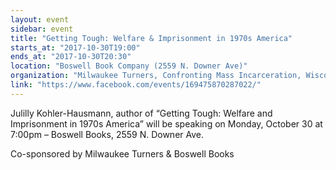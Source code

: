 ```yaml
---
layout: event
sidebar: event
title: "Getting Tough: Welfare & Imprisonment in 1970s America"
starts_at: "2017-10-30T19:00"
ends_at: "2017-10-30T20:30"
location: "Boswell Book Company (2559 N. Downer Ave)"
organization: "Milwaukee Turners, Confronting Mass Incarceration, Wisconsin Justice Initiative, National Lawyer's Guild-MKE Chapter, FCAB (Felmers Chaney Advocacy Board"
link: "https://www.facebook.com/events/169475870287022/"
---
```


Julilly Kohler-Hausmann, author of “Getting Tough: Welfare and Imprisonment in 1970s America” will be speaking on Monday, October 30 at 7:00pm – Boswell Books, 2559 N. Downer Ave.

Co-sponsored by Milwaukee Turners & Boswell Books
